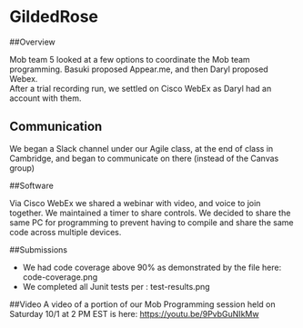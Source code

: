 # GildedRose

##Overview

Mob team 5 looked at a few options to coordinate the Mob team programming. Basuki proposed Appear.me, and then Daryl proposed Webex.     
After a trial recording run, we settled on Cisco WebEx as Daryl had an account with them.

## Communication
We began a Slack channel under our Agile class, at the end of class in Cambridge, and began to communicate on there (instead of the Canvas group)

##Software

Via Cisco WebEx we shared a webinar with video, and voice to join together. We maintained a timer to share controls. 
We decided to share the same PC for programming to prevent having to compile and share the same code across multiple devices.

##Submissions
- We had code coverage above 90% as demonstrated by the file here: code-coverage.png
- We completed all Junit tests per : test-results.png 

##Video
A video of a portion of our Mob Programming session held on Saturday 10/1 at 2 PM EST is here:
https://youtu.be/9PvbGuNIkMw
